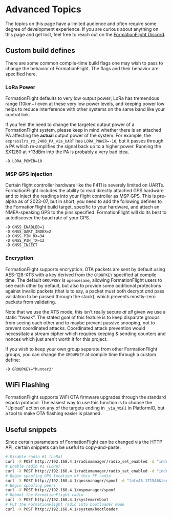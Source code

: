 # Advanced Topics

The topics on this page have a limited audience and often require some degree of development experience. If you are curious about anything on this page and get lost, feel free to reach out on the [FormationFlight Discord](https://discord.gg/npaX3VxQjh).

## Custom build defines

There are some common compile-time build flags one may wish to pass to change the behavior of FormationFlight. The flags and their behavior are specified here.

### LoRa Power

FormationFlight defaults to very low output power; LoRa has tremendous range (10km+) even at these very low power levels, and keeping power low helps to reduce interference with other systems on the same band like your control link.

If you feel the need to change the targeted output power of a FormationFlight system, please keep in mind whether there is an attached PA affecting the **actual** output power of the system. For example, the `expresslrs_rx_2400_PA_via_UART` has `LORA_POWER=-10`, but it passes through a PA which re-amplifies the signal back up to a higher power. Running the SX1280 at +13dBm into the PA is probably a very bad idea.

```
-D LORA_POWER=10
```

### MSP GPS Injection

Certain flight controller hardware like the F411 is severely limited on UARTs. FormationFlight includes the ability to read directly attached GPS hardware and to inject the readings into your flight controller as MSP GPS. This is pre-alpha as of 2023-07, but in short, you need to add the following defines to the FormationFlight build target, specific to your hardware, and attach an NMEA-speaking GPS to the pins specified. FormationFlight will do its best to autodiscover the baud rate of your GPS.

```
-D GNSS_ENABLED=1
-D GNSS_UART_INDEX=2
-D GNSS_PIN_RX=34
-D GNSS_PIN_TX=12
-D GNSS_INJECT
```

### Encryption

FormationFlight supports encryption. OTA packets are sent by default using AES-128-XTS with a key derived from the `GROUPKEY` specified at compile time. The default `GROUPKEY` is `opensesame`, allowing FormationFlight users to see each other by default, but also to provide some additional protections against invalid packets (that is to say, a packet must both decrypt *and* pass validation to be passed through the stack), which prevents mostly-zero packets from validating.

Note that we use the XTS mode; this isn't really secure *at all* given we use a static "tweak". The stated goal of this feature is to keep disparate groups from seeing each other and to maybe prevent passive snooping, not to prevent coordinated attacks. Coordinated attack prevention would necessitate a stream cipher which requires keeping & sending counters and nonces which just aren't worth it for this project. 

If you wish to keep your own group separate from other FormationFlight groups, you can change the `GROUPKEY` at compile time through a custom define:

```
-D GROUPKEY="hunter2"
```

## WiFi Flashing

FormationFlight supports WiFi OTA firmware upgrades through the standard espota protocol. The easiest way to use this function is to choose the "Upload" action on any of the targets ending in `_via_WiFi` in PlatformIO, but a tool to make OTA flashing easier is planned.

## Useful snippets

Since certain parameters of FormationFlight can be changed via the HTTP API, certain snippets can be useful to copy-and-paste.

```sh
# Disable radio #1 (LoRa)
curl -X POST http://192.168.4.1/radiomanager/radio_set_enabled -d "index=1&status=false"
# Enable radio #1 (LoRa)
curl -X POST http://192.168.4.1/radiomanager/radio_set_enabled -d "index=1&status=true"
# Begin spoofing GPS location of this FF radio
curl -X POST http://192.168.4.1/gnssmanager/spoof -d "lat=45.171546&lon=5.722387"
# Begin spoofing peers
curl -X POST http://192.168.4.1/mspmanager/spoof
# Reboot the FormationFlight radio
curl -X POST http://192.168.4.1/system/reboot
# Put the FormationFlight radio into bootloader mode
curl -X POST http://192.168.4.1/system/bootloader
```
